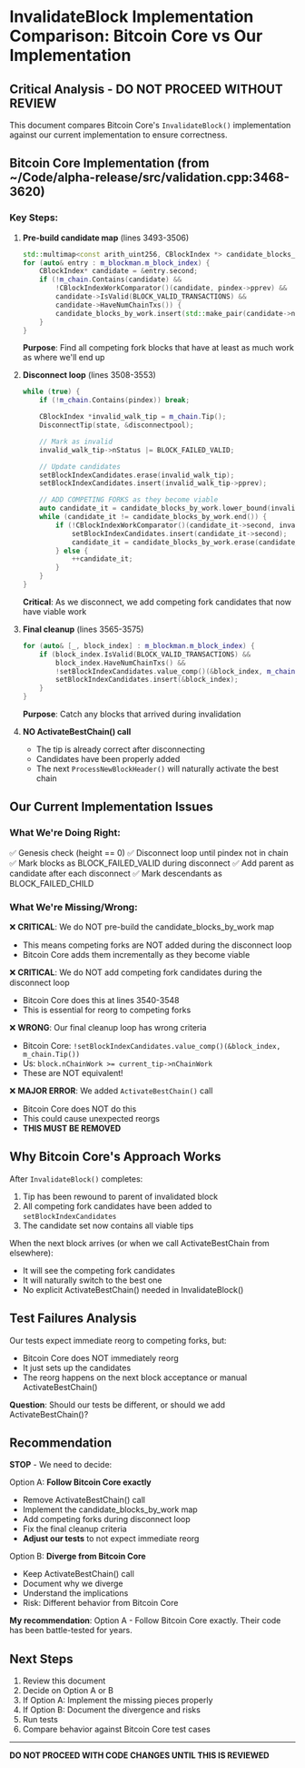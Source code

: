 # InvalidateBlock Implementation Comparison: Bitcoin Core vs Our Implementation

## Critical Analysis - DO NOT PROCEED WITHOUT REVIEW

This document compares Bitcoin Core's `InvalidateBlock()` implementation against our current implementation to ensure correctness.

## Bitcoin Core Implementation (from ~/Code/alpha-release/src/validation.cpp:3468-3620)

### Key Steps:

1. **Pre-build candidate map** (lines 3493-3506)
   ```cpp
   std::multimap<const arith_uint256, CBlockIndex *> candidate_blocks_by_work;
   for (auto& entry : m_blockman.m_block_index) {
       CBlockIndex* candidate = &entry.second;
       if (!m_chain.Contains(candidate) &&
           !CBlockIndexWorkComparator()(candidate, pindex->pprev) &&
           candidate->IsValid(BLOCK_VALID_TRANSACTIONS) &&
           candidate->HaveNumChainTxs()) {
           candidate_blocks_by_work.insert(std::make_pair(candidate->nChainWork, candidate));
       }
   }
   ```
   **Purpose**: Find all competing fork blocks that have at least as much work as where we'll end up

2. **Disconnect loop** (lines 3508-3553)
   ```cpp
   while (true) {
       if (!m_chain.Contains(pindex)) break;

       CBlockIndex *invalid_walk_tip = m_chain.Tip();
       DisconnectTip(state, &disconnectpool);

       // Mark as invalid
       invalid_walk_tip->nStatus |= BLOCK_FAILED_VALID;

       // Update candidates
       setBlockIndexCandidates.erase(invalid_walk_tip);
       setBlockIndexCandidates.insert(invalid_walk_tip->pprev);

       // ADD COMPETING FORKS as they become viable
       auto candidate_it = candidate_blocks_by_work.lower_bound(invalid_walk_tip->pprev->nChainWork);
       while (candidate_it != candidate_blocks_by_work.end()) {
           if (!CBlockIndexWorkComparator()(candidate_it->second, invalid_walk_tip->pprev)) {
               setBlockIndexCandidates.insert(candidate_it->second);
               candidate_it = candidate_blocks_by_work.erase(candidate_it);
           } else {
               ++candidate_it;
           }
       }
   }
   ```
   **Critical**: As we disconnect, we add competing fork candidates that now have viable work

3. **Final cleanup** (lines 3565-3575)
   ```cpp
   for (auto& [_, block_index] : m_blockman.m_block_index) {
       if (block_index.IsValid(BLOCK_VALID_TRANSACTIONS) &&
           block_index.HaveNumChainTxs() &&
           !setBlockIndexCandidates.value_comp()(&block_index, m_chain.Tip())) {
           setBlockIndexCandidates.insert(&block_index);
       }
   }
   ```
   **Purpose**: Catch any blocks that arrived during invalidation

4. **NO ActivateBestChain() call**
   - The tip is already correct after disconnecting
   - Candidates have been properly added
   - The next `ProcessNewBlockHeader()` will naturally activate the best chain

## Our Current Implementation Issues

### What We're Doing Right:
✅ Genesis check (height == 0)
✅ Disconnect loop until pindex not in chain
✅ Mark blocks as BLOCK_FAILED_VALID during disconnect
✅ Add parent as candidate after each disconnect
✅ Mark descendants as BLOCK_FAILED_CHILD

### What We're Missing/Wrong:

❌ **CRITICAL**: We do NOT pre-build the candidate_blocks_by_work map
   - This means competing forks are NOT added during the disconnect loop
   - Bitcoin Core adds them incrementally as they become viable

❌ **CRITICAL**: We do NOT add competing fork candidates during the disconnect loop
   - Bitcoin Core does this at lines 3540-3548
   - This is essential for reorg to competing forks

❌ **WRONG**: Our final cleanup loop has wrong criteria
   - Bitcoin Core: `!setBlockIndexCandidates.value_comp()(&block_index, m_chain.Tip())`
   - Us: `block.nChainWork >= current_tip->nChainWork`
   - These are NOT equivalent!

❌ **MAJOR ERROR**: We added `ActivateBestChain()` call
   - Bitcoin Core does NOT do this
   - This could cause unexpected reorgs
   - **THIS MUST BE REMOVED**

## Why Bitcoin Core's Approach Works

After `InvalidateBlock()` completes:
1. Tip has been rewound to parent of invalidated block
2. All competing fork candidates have been added to `setBlockIndexCandidates`
3. The candidate set now contains all viable tips

When the next block arrives (or when we call ActivateBestChain from elsewhere):
- It will see the competing fork candidates
- It will naturally switch to the best one
- No explicit ActivateBestChain() needed in InvalidateBlock()

## Test Failures Analysis

Our tests expect immediate reorg to competing forks, but:
- Bitcoin Core does NOT immediately reorg
- It just sets up the candidates
- The reorg happens on the next block acceptance or manual ActivateBestChain()

**Question**: Should our tests be different, or should we add ActivateBestChain()?

## Recommendation

**STOP** - We need to decide:

Option A: **Follow Bitcoin Core exactly**
- Remove ActivateBestChain() call
- Implement the candidate_blocks_by_work map
- Add competing forks during disconnect loop
- Fix the final cleanup criteria
- **Adjust our tests** to not expect immediate reorg

Option B: **Diverge from Bitcoin Core**
- Keep ActivateBestChain() call
- Document why we diverge
- Understand the implications
- Risk: Different behavior from Bitcoin Core

**My recommendation**: Option A - Follow Bitcoin Core exactly. Their code has been battle-tested for years.

## Next Steps

1. Review this document
2. Decide on Option A or B
3. If Option A: Implement the missing pieces properly
4. If Option B: Document the divergence and risks
5. Run tests
6. Compare behavior against Bitcoin Core test cases

---

**DO NOT PROCEED WITH CODE CHANGES UNTIL THIS IS REVIEWED**
